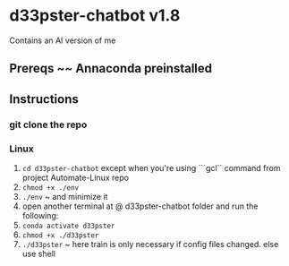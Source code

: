 # d33pster-chatbot v1.8
Contains an AI version of me
## Prereqs ~~ Annaconda preinstalled
## Instructions
### git clone the repo
### Linux
1. ```cd d33pster-chatbot``` except when you're using ```gcl`` command from project Automate-Linux repo
2. ```chmod +x ./env```
3. ```./env``` ~ and minimize it
4. open another terminal at @ d33pster-chatbot folder and run the following:
5. ```conda activate d33pster```
6. ```chmod +x ./d33pster```
7. ```./d33pster``` ~ here train is only necessary if config files changed. else use shell